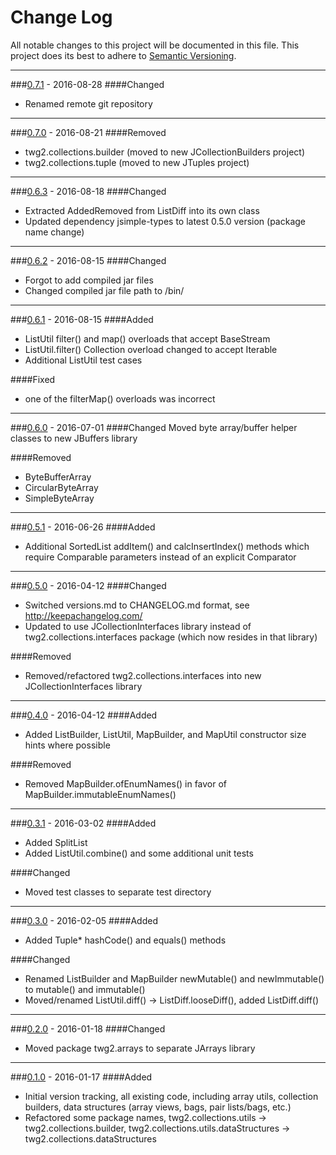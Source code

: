 # Change Log
All notable changes to this project will be documented in this file.
This project does its best to adhere to [Semantic Versioning](http://semver.org/).


--------
###[0.7.1](N/A) - 2016-08-28
####Changed
* Renamed remote git repository


--------
###[0.7.0](https://github.com/TeamworkGuy2/JCollectionFiller/commit/0c9f43f0a4722ca6f8776f047e91034a8c54c394) - 2016-08-21
####Removed
* twg2.collections.builder (moved to new JCollectionBuilders project)
* twg2.collections.tuple (moved to new JTuples project)


--------
###[0.6.3](https://github.com/TeamworkGuy2/JCollectionFiller/commit/2306ca2ae09c3e841874b8ba0085f774d3865549) - 2016-08-18
####Changed
* Extracted AddedRemoved from ListDiff into its own class
* Updated dependency jsimple-types to latest 0.5.0 version (package name change)


--------
###[0.6.2](https://github.com/TeamworkGuy2/JCollectionFiller/commit/9e397f40fbb2934f87a8fd8074c19ec2694daa44) - 2016-08-15
####Changed
* Forgot to add compiled jar files
* Changed compiled jar file path to /bin/


--------
###[0.6.1](https://github.com/TeamworkGuy2/JCollectionFiller/commit/a37959147a47d3c99069c33d9eec4737843a11bf) - 2016-08-15
####Added
* ListUtil filter() and map() overloads that accept BaseStream
* ListUtil.filter() Collection overload changed to accept Iterable
* Additional ListUtil test cases

####Fixed
* one of the filterMap() overloads was incorrect


--------
###[0.6.0](https://github.com/TeamworkGuy2/JCollectionFiller/commit/b0efedf02f142ac40daaa441af0579a1dcbed3c2) - 2016-07-01
####Changed
Moved byte array/buffer helper classes to new JBuffers library

####Removed
* ByteBufferArray
* CircularByteArray
* SimpleByteArray


--------
###[0.5.1](https://github.com/TeamworkGuy2/JCollectionFiller/commit/f51a505f2bba6a17e66f4f81d5a94debd3cfb786) - 2016-06-26
####Added
* Additional SortedList addItem() and calcInsertIndex() methods which require Comparable parameters instead of an explicit Comparator


--------
###[0.5.0](https://github.com/TeamworkGuy2/JCollectionFiller/commit/69d8d3fe6daba71b46828517c335d9a64471b3bd) - 2016-04-12
####Changed
* Switched versions.md to CHANGELOG.md format, see http://keepachangelog.com/
* Updated to use JCollectionInterfaces library instead of twg2.collections.interfaces package (which now resides in that library)

####Removed
* Removed/refactored twg2.collections.interfaces into new JCollectionInterfaces library


--------
###[0.4.0](https://github.com/TeamworkGuy2/JCollectionFiller/commit/b152efab85cc3e0f9f4c18e05cd3bcb2a42c4e33) - 2016-04-12
####Added
* Added ListBuilder, ListUtil, MapBuilder, and MapUtil constructor size hints where possible

####Removed
* Removed MapBuilder.ofEnumNames() in favor of MapBuilder.immutableEnumNames()


--------
###[0.3.1](https://github.com/TeamworkGuy2/JCollectionFiller/commit/7be55912b02426933da9ae30730ad20b637044c8) - 2016-03-02
####Added
* Added SplitList
* Added ListUtil.combine() and some additional unit tests

####Changed
* Moved test classes to separate test directory


--------
###[0.3.0](https://github.com/TeamworkGuy2/JCollectionFiller/commit/f3bee5f147741597afd34841e97c1e8e2e50dc97) - 2016-02-05
####Added
* Added Tuple* hashCode() and equals() methods

####Changed
* Renamed ListBuilder and MapBuilder newMutable() and newImmutable() to mutable() and immutable()
* Moved/renamed ListUtil.diff() -> ListDiff.looseDiff(), added ListDiff.diff()


--------
###[0.2.0](https://github.com/TeamworkGuy2/JCollectionFiller/commit/e7c6bc519a003a6916c151c5af9958ab4e65422e) - 2016-01-18
####Changed
* Moved package twg2.arrays to separate JArrays library


--------
###[0.1.0](https://github.com/TeamworkGuy2/JCollectionFiller/commit/c2016a123882473e37fb71a5adaac080bce140a2) - 2016-01-17
####Added
* Initial version tracking, all existing code, including array utils, collection builders, data structures (array views, bags, pair lists/bags, etc.)
* Refactored some package names, twg2.collections.utils -> twg2.collections.builder, twg2.collections.utils.dataStructures -> twg2.collections.dataStructures
